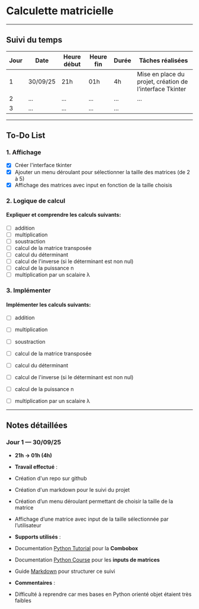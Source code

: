 # Calculette matricielle

---

##  Suivi du temps

| Jour | Date     | Heure début | Heure fin | Durée | Tâches réalisées                                         |
| ---- | -------- | ----------- | --------- | ----- | -------------------------------------------------------- |
| 1    | 30/09/25 | 21h         | 01h       | 4h    | Mise en place du projet, création de l’interface Tkinter |
| 2    | ...      | ...         | ...       | ...   | ...                                                      |
| 3    | ...      | ...         | ...       | ...   |                                                          |

---

##  To-Do List 

### 1. Affichage
- [x] Créer l'interface tkinter
- [x] Ajouter un menu déroulant pour sélectionner la taille des matrices (de 2 à 5)
- [x] Affichage des matrices avec input en fonction de la taille choisis

### 2. Logique de calcul
#### Expliquer et comprendre les calculs suivants:
  - [ ] addition
  - [ ] multiplication
  - [ ] soustraction
  - [ ] calcul de la matrice transposée
  - [ ] calcul du déterminant
  - [ ] calcul de l'inverse (si le déterminant est non nul)
  - [ ] calcul de la puissance n
  - [ ] multiplication par un scalaire λ

### 3. Implémenter
#### Implémenter les calculs suivants:
  - [ ] addition
  - [ ] multiplication
  - [ ] soustraction
  - [ ] calcul de la matrice transposée
  - [ ] calcul du déterminant
  - [ ] calcul de l'inverse (si le déterminant est non nul)
  - [ ] calcul de la puissance n
  - [ ] multiplication par un scalaire λ


 




---

##  Notes détaillées

### Jour 1 — 30/09/25
-  **21h → 01h (4h)**
-  **Travail effectué** :
  - Création d'un repo sur github
  - Création d'un markdown pour le suivi du projet
  - Création d’un menu déroulant permettant de choisir la taille de la matrice
  - Affichage d’une matrice avec input de la taille sélectionnée par l’utilisateur

-  **Supports utilisés** :
  - Documentation [Python Tutorial](https://www.pythontutorial.net/tkinter/tkinter-combobox) pour la **Combobox**
  - Documentation [Python Course](https://python-course.eu/tkinter/entry-widgets-in-tkinter.php) pour les **inputs de matrices**
  - Guide [Markdown](https://www.markdownguide.org/basic-syntax) pour structurer ce suivi
-  **Commentaires** :
  - Difficulté à reprendre car mes bases en Python orienté objet étaient très faibles
